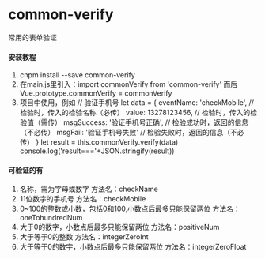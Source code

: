 # common-verify
常用的表单验证


#### 安装教程
1.  cnpm install --save common-verify
2.  在main.js里引入：import commonVerify from 'common-verify'
	而后 Vue.prototype.commonVerify = commonVerify
3.  项目中使用，例如
	// 验证手机号
	let data = {
		eventName: 'checkMobile', // 检验时，传入的检验名称（必传）
		value: 13278123456,  // 检验时，传入的检验值（需传）
		msgSuccess: '验证手机号正确',  // 检验成功时，返回的信息（不必传）
		msgFail: '验证手机号失败'  // 检验失败时，返回的信息（不必传）
	}
	let result = this.commonVerify.verify(data)
	console.log('result==='+JSON.stringify(result))


#### 可验证的有
1. 名称，需为字母或数字 
   方法名：checkName
2. 11位数字的手机号
   方法名：checkMobile
3. 0~100的整数或小数，包括0和100,小数点后最多只能保留两位
   方法名：oneTohundredNum
4. 大于0的数字，小数点后最多只能保留两位
   方法名：positiveNum
5. 大于等于0的整数
   方法名：integerZeroInt
6. 大于等于0的数字，小数点后最多只能保留两位
   方法名：integerZeroFloat
